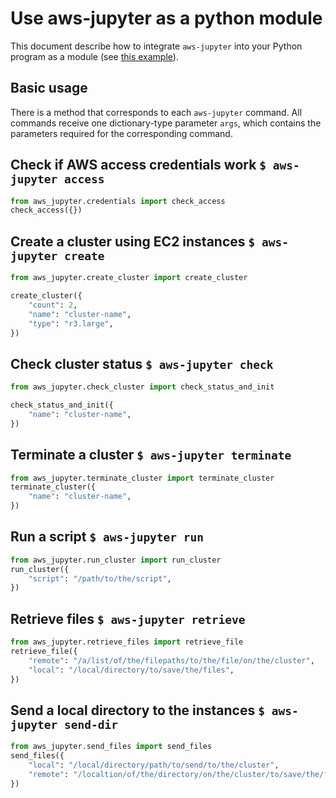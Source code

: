 # Use aws-jupyter as a python module

This document describe how to integrate `aws-jupyter` into your Python program as a module (see [this example](examples/use-as-module.ipynb)).

## Basic usage

There is a method that corresponds to each `aws-jupyter` command. All commands receive one
dictionary-type parameter `args`, which contains the parameters required for the corresponding
command.

## Check if AWS access credentials work `$ aws-jupyter access`

```python
from aws_jupyter.credentials import check_access
check_access({})
```

## Create a cluster using EC2 instances `$ aws-jupyter create`

```python
from aws_jupyter.create_cluster import create_cluster

create_cluster({
    "count": 2,
    "name": "cluster-name",
    "type": "r3.large",
})
```

## Check cluster status `$ aws-jupyter check`

```python
from aws_jupyter.check_cluster import check_status_and_init

check_status_and_init({
    "name": "cluster-name",
})
```

## Terminate a cluster `$ aws-jupyter terminate`

```python
from aws_jupyter.terminate_cluster import terminate_cluster
terminate_cluster({
    "name": "cluster-name",
})
```

## Run a script `$ aws-jupyter run`

```python
from aws_jupyter.run_cluster import run_cluster
run_cluster({
    "script": "/path/to/the/script",
})
```

## Retrieve files `$ aws-jupyter retrieve`

```python
from aws_jupyter.retrieve_files import retrieve_file
retrieve_file({
    "remote": "/a/list/of/the/filepaths/to/the/file/on/the/cluster",
    "local": "/local/directory/to/save/the/files",
})
```

##  Send a local directory to the instances `$ aws-jupyter send-dir`

```python
from aws_jupyter.send_files import send_files
send_files({
    "local": "/local/directory/path/to/send/to/the/cluster",
    "remote": "/localtion/of/the/directory/on/the/cluster/to/save/the/files",
})
```
